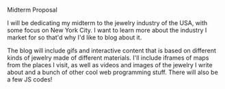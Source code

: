 Midterm Proposal

I will be dedicating my midterm to the jewelry industry of the USA, with some focus on New York City. I want to learn more about the industry I market for so that'd why I'd like to blog about it. 
 
The blog will include gifs and interactive content that is based on different kinds of jewelry made of different materials. I'll include iframes of maps from the places I visit, as well as videos and images of the jewelry I write about and a bunch of other cool web programming stuff. There will also be a few JS codes!
